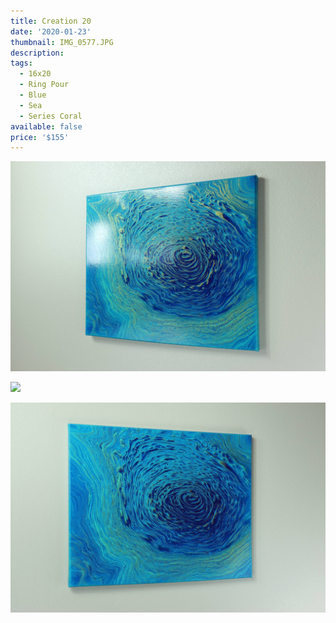 ```yaml
---
title: Creation 20
date: '2020-01-23'
thumbnail: IMG_0577.JPG
description: 
tags:
  - 16x20
  - Ring Pour
  - Blue
  - Sea
  - Series Coral
available: false
price: '$155'
---
```


![](IMG_0581.JPG)

![](IMG_0587.JPG)

![](IMG_0578.JPG)

